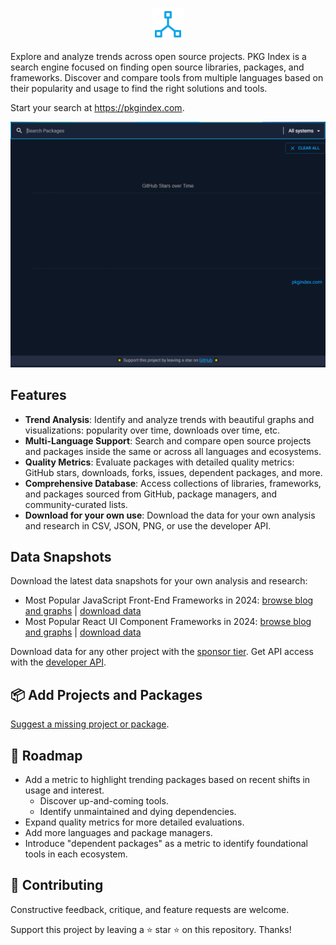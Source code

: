 <p align="center">
  <a href="https://pkgindex.com">
    <img src="assets/logo-256-pkgindex.png" alt="PKG Index" height="52" />
  </a> 
</p>

Explore and analyze trends across open source projects. PKG Index is a search engine focused on finding open source libraries, packages, and frameworks. Discover and compare tools from multiple languages based on their popularity and usage to find the right solutions and tools.

Start your search at https://pkgindex.com.

<p align="center">
  <img src="assets/demo-search-react-angular-vue-pkgindex.gif?raw=true" alt="PKG Index Demo" width="550" />
</p>

## Features

- <strong>Trend Analysis</strong>: Identify and analyze trends with beautiful graphs and visualizations: popularity over time, downloads over time, etc.
- <strong>Multi-Language Support</strong>: Search and compare open source projects and packages inside the same or across all languages and ecosystems.
- <strong>Quality Metrics</strong>: Evaluate packages with detailed quality metrics: GitHub stars, downloads, forks, issues, dependent packages, and more.
- <strong>Comprehensive Database</strong>: Access collections of libraries, frameworks, and packages sourced from GitHub, package managers, and community-curated lists.
- <strong>Download for your own use</strong>: Download the data for your own analysis and research in CSV, JSON, PNG, or use the developer API.

## Data Snapshots

Download the latest data snapshots for your own analysis and research:

- Most Popular JavaScript Front-End Frameworks in 2024: [browse blog and graphs](https://pkgindex.com/blog/best-javascript-front-end-frameworks) | [download data](/data/javascript-front-end-frameworks.csv)
- Most Popular React UI Component Frameworks in 2024: [browse blog and graphs](https://pkgindex.com/blog/react-top-ui-component-frameworks) | [download data](/data/react-ui-component-frameworks.csv)

Download data for any other project with the [sponsor tier](https://pkgindex.com/pricing).
Get API access with the [developer API](https://pkgindex.com/pricing).

## 📦 Add Projects and Packages

[Suggest a missing project or package](https://github.com/pkgidx/pkgindex/issues/1).

## 🔨 Roadmap

- Add a metric to highlight trending packages based on recent shifts in usage and interest.
  - Discover up-and-coming tools.
  - Identify unmaintained and dying dependencies.
- Expand quality metrics for more detailed evaluations.
- Add more languages and package managers.
- Introduce "dependent packages" as a metric to identify foundational tools in each ecosystem.

## 💙 Contributing

Constructive feedback, critique, and feature requests are welcome.

Support this project by leaving a ⭐ star ⭐ on this repository. Thanks!

